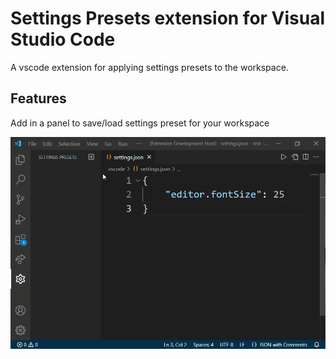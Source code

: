 # Settings Presets extension for Visual Studio Code

A vscode extension for applying settings presets to the workspace.

## Features

Add in a panel to save/load settings preset for your workspace

![preview](https://raw.githubusercontent.com/legend-master/vscode-settings-presets/main/images/preview.gif)
